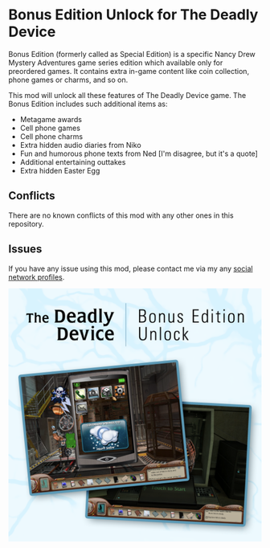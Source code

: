 # Bonus Edition Unlock for The Deadly Device

Bonus Edition (formerly called as Special Edition) is a specific Nancy Drew Mystery Adventures game series edition which available only for preordered games. It contains extra in-game content like coin collection, phone games or charms, and so on.

This mod will unlock all these features of The Deadly Device game. The Bonus Edition includes such additional items as:
- Metagame awards
- Cell phone games
- Cell phone charms
- Extra hidden audio diaries from Niko
- Fun and humorous phone texts from Ned [I'm disagree, but it's a quote]
- Additional entertaining outtakes
- Extra hidden Easter Egg

## Conflicts

There are no known conflicts of this mod with any other ones in this repository.

## Issues

If you have any issue using this mod, please contact me via my any [social network profiles](https://linktr.ee/loinik).

![Mod cover](https://github.com/loinik/nd-mods/blob/4d3eb6e09b59af924a5de1f2dbe1e2c77b0aeae4/27%20DED/Bonus%20Edition%20Unlock/DED%20Bonus%20Edition%20Unlock.png)